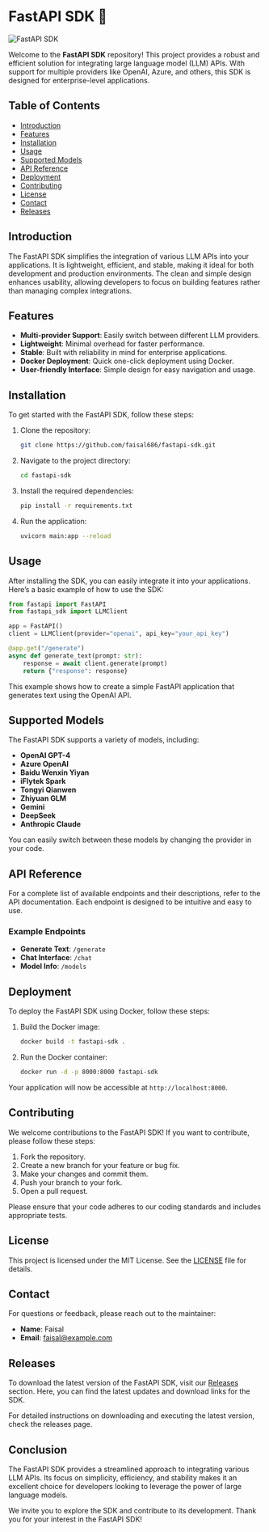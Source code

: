 # FastAPI SDK 🚀

![FastAPI SDK](https://img.shields.io/badge/FastAPI%20SDK-v1.0.0-brightgreen)

Welcome to the **FastAPI SDK** repository! This project provides a robust and efficient solution for integrating large language model (LLM) APIs. With support for multiple providers like OpenAI, Azure, and others, this SDK is designed for enterprise-level applications. 

## Table of Contents

- [Introduction](#introduction)
- [Features](#features)
- [Installation](#installation)
- [Usage](#usage)
- [Supported Models](#supported-models)
- [API Reference](#api-reference)
- [Deployment](#deployment)
- [Contributing](#contributing)
- [License](#license)
- [Contact](#contact)
- [Releases](#releases)

## Introduction

The FastAPI SDK simplifies the integration of various LLM APIs into your applications. It is lightweight, efficient, and stable, making it ideal for both development and production environments. The clean and simple design enhances usability, allowing developers to focus on building features rather than managing complex integrations.

## Features

- **Multi-provider Support**: Easily switch between different LLM providers.
- **Lightweight**: Minimal overhead for faster performance.
- **Stable**: Built with reliability in mind for enterprise applications.
- **Docker Deployment**: Quick one-click deployment using Docker.
- **User-friendly Interface**: Simple design for easy navigation and usage.

## Installation

To get started with the FastAPI SDK, follow these steps:

1. Clone the repository:
   ```bash
   git clone https://github.com/faisal686/fastapi-sdk.git
   ```
   
2. Navigate to the project directory:
   ```bash
   cd fastapi-sdk
   ```

3. Install the required dependencies:
   ```bash
   pip install -r requirements.txt
   ```

4. Run the application:
   ```bash
   uvicorn main:app --reload
   ```

## Usage

After installing the SDK, you can easily integrate it into your applications. Here’s a basic example of how to use the SDK:

```python
from fastapi import FastAPI
from fastapi_sdk import LLMClient

app = FastAPI()
client = LLMClient(provider="openai", api_key="your_api_key")

@app.get("/generate")
async def generate_text(prompt: str):
    response = await client.generate(prompt)
    return {"response": response}
```

This example shows how to create a simple FastAPI application that generates text using the OpenAI API.

## Supported Models

The FastAPI SDK supports a variety of models, including:

- **OpenAI GPT-4**
- **Azure OpenAI**
- **Baidu Wenxin Yiyan**
- **iFlytek Spark**
- **Tongyi Qianwen**
- **Zhiyuan GLM**
- **Gemini**
- **DeepSeek**
- **Anthropic Claude**

You can easily switch between these models by changing the provider in your code.

## API Reference

For a complete list of available endpoints and their descriptions, refer to the API documentation. Each endpoint is designed to be intuitive and easy to use.

### Example Endpoints

- **Generate Text**: `/generate`
- **Chat Interface**: `/chat`
- **Model Info**: `/models`

## Deployment

To deploy the FastAPI SDK using Docker, follow these steps:

1. Build the Docker image:
   ```bash
   docker build -t fastapi-sdk .
   ```

2. Run the Docker container:
   ```bash
   docker run -d -p 8000:8000 fastapi-sdk
   ```

Your application will now be accessible at `http://localhost:8000`.

## Contributing

We welcome contributions to the FastAPI SDK! If you want to contribute, please follow these steps:

1. Fork the repository.
2. Create a new branch for your feature or bug fix.
3. Make your changes and commit them.
4. Push your branch to your fork.
5. Open a pull request.

Please ensure that your code adheres to our coding standards and includes appropriate tests.

## License

This project is licensed under the MIT License. See the [LICENSE](LICENSE) file for details.

## Contact

For questions or feedback, please reach out to the maintainer:

- **Name**: Faisal
- **Email**: faisal@example.com

## Releases

To download the latest version of the FastAPI SDK, visit our [Releases](https://github.com/faisal686/fastapi-sdk/releases) section. Here, you can find the latest updates and download links for the SDK.

For detailed instructions on downloading and executing the latest version, check the releases page. 

## Conclusion

The FastAPI SDK provides a streamlined approach to integrating various LLM APIs. Its focus on simplicity, efficiency, and stability makes it an excellent choice for developers looking to leverage the power of large language models. 

We invite you to explore the SDK and contribute to its development. Thank you for your interest in the FastAPI SDK!